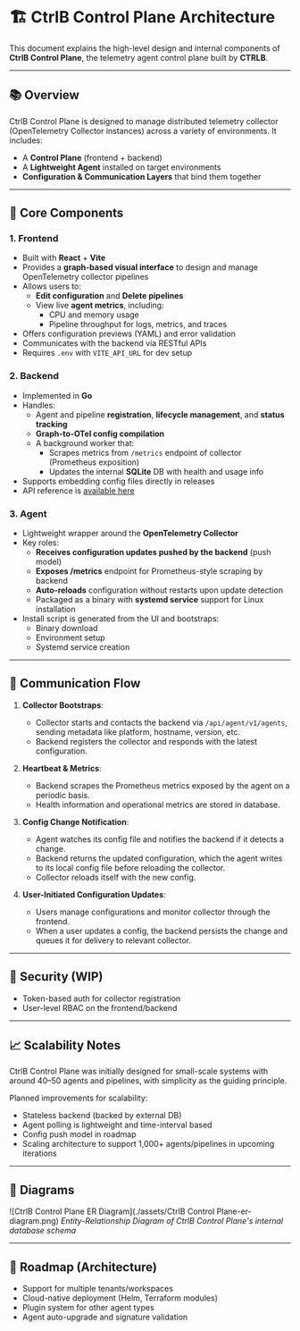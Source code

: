 # 🏗️ CtrlB Control Plane Architecture

This document explains the high-level design and internal components of **CtrlB Control Plane**, the telemetry agent control plane built by **CTRLB**.

---

## 📚 Overview

CtrlB Control Plane is designed to manage distributed telemetry collector (OpenTelemetry Collector instances) across a variety of environments. It includes:

- A **Control Plane** (frontend + backend)
- A **Lightweight Agent** installed on target environments
- **Configuration & Communication Layers** that bind them together

---

## 🧹 Core Components

### 1. Frontend

- Built with **React** + **Vite**
- Provides a **graph-based visual interface** to design and manage OpenTelemetry collector pipelines
- Allows users to:
  - **Edit configuration** and **Delete pipelines**
  - View live **agent metrics**, including:
    - CPU and memory usage
    - Pipeline throughput for logs, metrics, and traces
- Offers configuration previews (YAML) and error validation
- Communicates with the backend via RESTful APIs
- Requires `.env` with `VITE_API_URL` for dev setup

### 2. Backend

- Implemented in **Go**
- Handles:
  - Agent and pipeline **registration**, **lifecycle management**, and **status tracking**
  - **Graph-to-OTel config compilation**
  - A background worker that:
    - Scrapes metrics from `/metrics` endpoint of collector (Prometheus exposition)
    - Updates the internal **SQLite** DB with health and usage info
- Supports embedding config files directly in releases
- API reference is [available here](../backend/api-reference.md)

### 3. Agent

- Lightweight wrapper around the **OpenTelemetry Collector**
- Key roles:
  - **Receives configuration updates pushed by the backend** (push model)
  - **Exposes /metrics** endpoint for Prometheus-style scraping by backend
  - **Auto-reloads** configuration without restarts upon update detection
  - Packaged as a binary with **systemd service** support for Linux installation
- Install script is generated from the UI and bootstraps:
  - Binary download
  - Environment setup
  - Systemd service creation

---

## 🔄 Communication Flow

1. **Collector Bootstraps**:

   - Collector starts and contacts the backend via `/api/agent/v1/agents`, sending metadata like platform, hostname, version, etc.
   - Backend registers the collector and responds with the latest configuration.

2. **Heartbeat & Metrics**:

   - Backend scrapes the Prometheus metrics exposed by the agent on a periodic basis.
   - Health information and operational metrics are stored in database.

3. **Config Change Notification**:

   - Agent watches its config file and notifies the backend if it detects a change.
   - Backend returns the updated configuration, which the agent writes to its local config file before reloading the collector.
   - Collector reloads itself with the new config.

4. **User-Initiated Configuration Updates**:
   - Users manage configurations and monitor collector through the frontend.
   - When a user updates a config, the backend persists the change and queues it for delivery to relevant collector.

---

## 🔐 Security (WIP)

- Token-based auth for collector registration
- User-level RBAC on the frontend/backend

---

## 📈 Scalability Notes

CtrlB Control Plane was initially designed for small-scale systems with around 40–50 agents and pipelines, with simplicity as the guiding principle.

Planned improvements for scalability:

- Stateless backend (backed by external DB)
- Agent polling is lightweight and time-interval based
- Config push model in roadmap
- Scaling architecture to support 1,000+ agents/pipelines in upcoming iterations

---

## 🧱 Diagrams

![CtrlB Control Plane ER Diagram](./assets/CtrlB Control Plane-er-diagram.png)
_Entity-Relationship Diagram of CtrlB Control Plane's internal database schema_

---

## 🚓️ Roadmap (Architecture)

- Support for multiple tenants/workspaces
- Cloud-native deployment (Helm, Terraform modules)
- Plugin system for other agent types
- Agent auto-upgrade and signature validation
